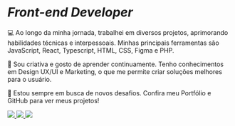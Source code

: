 

<!--
**Sara01romao/Sara01romao** is a ✨ _special_ ✨ repository because its `README.md` (this file) appears on your GitHub profile.-->
<!-- 
 <img src="https://user-images.githubusercontent.com/46323667/167675818-6774373c-e6b5-48f3-a552-e83413f16680.svg" min-width="250px" max-width="300px" align="right" alt="Ilustração notebook"/> -->
 <h1 ><em>Front-end Developer</em></h1> 
  
💻 Ao longo da minha jornada, trabalhei em diversos projetos, aprimorando habilidades técnicas e interpessoais. Minhas principais ferramentas são JavaScript, React, Typescript, HTML, CSS, Figma e PHP.

🧠 Sou criativa e gosto de aprender continuamente. Tenho conhecimentos em Design UX/UI e Marketing, o que me permite criar soluções melhores para o usuário.

🚀 Estou sempre em busca de novos desafios. Confira meu Portfólio e GitHub para ver meus projetos!


<div >
  <a href="https://sara01romao.github.io/portfolio/" target="_blank">
    <img src="https://img.shields.io/badge/-Portfólio-633bbc?style=flat-square&logo=appveyor&logoColor=white" />
  </a> 
  <a href="https://www.linkedin.com/in/sara-romao/" target="_blank">
    <img src="https://img.shields.io/badge/-Linkedin-633bbc?style=flat-square&logo=Linkedin&logoColor=white" />
  </a>
  <a href="https://www.youtube.com/@sararomaodev/shorts" target="_blank">
    <img src="https://img.shields.io/badge/-Youtube-633bbc?style=flat-square&logo=Youtube&logoColor=white" />
  </a>

 
</div>
 
 

 




